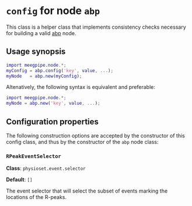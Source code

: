 `config` for node `abp`
===


This class is a helper class that implements consistency checks
necessary for building a valid [abp][abp] node.

[abp]: ./README.md

## Usage synopsis


````matlab
import meegpipe.node.*;
myConfig = abp.config('key', value, ...);
myNode   = abp.new(myConfig);
````

Altenatively, the following syntax is equivalent and preferable:

````matlab
import meegpipe.node.*;
myNode = abp.new('key', value, ...);
````


## Configuration properties


The following construction options are accepted by the constructor of
this config class, and thus by the constructor of the `abp` node
class:


### `RPeakEventSelector`

__Class__: `physioset.event.selector`

__Default__: `[]`

The event selector that will select the subset of events marking the 
locations of the R-peaks. 

